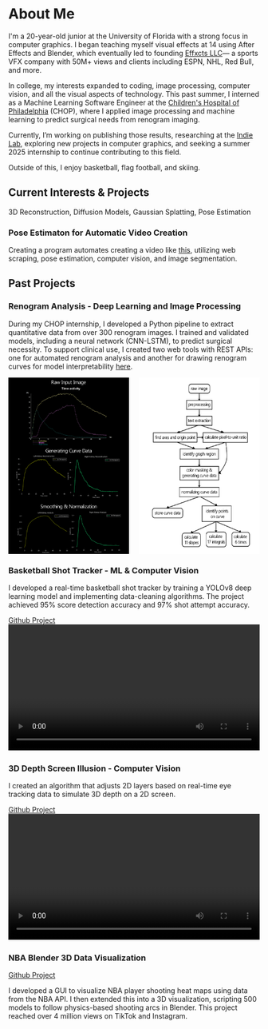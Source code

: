 # About Me

I'm a 20-year-old junior at the University of Florida with a strong focus in computer graphics. I began teaching myself visual effects at 14 using After Effects and Blender, which eventually led to founding <a href="https://www.effxcts.com" target="_blank">Effxcts LLC</a>— a sports VFX company with 50M+ views and clients including ESPN, NHL, Red Bull, and more.

In college, my interests expanded to coding, image processing, computer vision, and all the visual aspects of technology. This past summer, I interned as a Machine Learning Software Engineer at the <a href="https://www.chop.edu/" target="_blank">Children's Hospital of Philadelphia</a> (CHOP), where I applied image processing and machine learning to predict surgical needs from renogram imaging.

Currently, I’m working on publishing those results, researching at the <a href="https://www.cise.ufl.edu/~eragan/indie.html" target="_blank">Indie Lab</a>, exploring new projects in computer graphics, and seeking a summer 2025 internship to continue contributing to this field.

Outside of this, I enjoy basketball, flag football, and skiing.

## Current Interests & Projects
3D Reconstruction, Diffusion Models, Gaussian Splatting, Pose Estimation

### Pose Estimaton for Automatic Video Creation
Creating a program automates creating a video like <a href="https://x.com/ari_fararooy/status/1604536193227427841" target="_blank">this</a>, utilizing web scraping, pose estimation, computer vision, and image segmentation.


## Past Projects
### Renogram Analysis - Deep Learning and Image Processing
During my CHOP internship, I developed a Python pipeline to extract quantitative data from over 300 renogram images. I trained and validated models, including a neural network (CNN-LSTM), to predict surgical necessity. To support clinical use, I created two web tools with REST APIs: one for automated renogram analysis and another for drawing renogram curves for model interpretability <a href="https://renogram-drawing.onrender.com/" target="_blank">here</a>.

<div style="display: flex; justify-content: space-between;">
  <img src="/assets/renogram_image_process.png" alt="Image Processing" style="width: 48%;"/>
  <img src="/assets/renogram_flowchart.png" alt="Flowchart" style="width: 48%;"/>
</div>


### Basketball Shot Tracker - ML & Computer Vision

I developed a real-time basketball shot tracker by training a YOLOv8 deep learning model and implementing data-cleaning algorithms. The project achieved 95% score detection accuracy and 97% shot attempt accuracy.

<a href="https://github.com/avishah3/AI-Basketball-Shot-Detection-Tracker" target="_blank">Github Project</a>
<video width="100%" controls>
  <source src="/assets/video1.mp4" type="video1/mp4">
</video>

### 3D Depth Screen Illusion - Computer Vision

I created an algorithm that adjusts 2D layers based on real-time eye tracking data to simulate 3D depth on a 2D screen.

<a href="https://github.com/avishah3/3D-Screen-Illusion-Using-Webcam" target="_blank">Github Project</a>
<video width="100%" controls>
  <source src="/assets/video1.mp4" type="video2/mp4">
</video>

### NBA Blender 3D Data Visualization
<a href="https://github.com/avishah3/DSA-final-project" target="_blank">Github Project</a>

I developed a GUI to visualize NBA player shooting heat maps using data from the NBA API. I then extended this into a 3D visualization, scripting 500 models to follow physics-based shooting arcs in Blender. This project reached over 4 million views on TikTok and Instagram.
